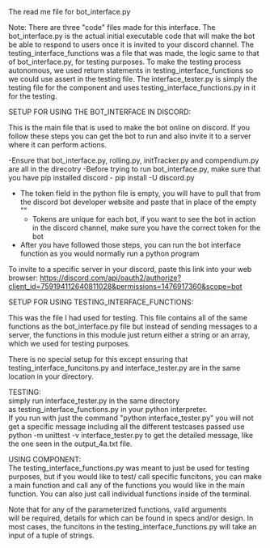 The read me file for bot_interface.py 

Note: There are three "code" files made for this interface. The bot_interface.py is the actual initial executable code that 
will make the bot be able to respond to users once it is invited to your discord channel. The testing_interface_functions 
was a file that was made, the logic same to that of bot_interface.py, for testing purposes. To make the testing process 
autonomous, we used return statements in testing_interface_functions so we could use assert in the testing file. The 
interface_tester.py is simply the testing file for the component and uses testing_interface_functions.py in it for the testing. 

SETUP FOR USING THE BOT_INTERFACE IN DISCORD:

This is the main file that is used to make the bot online on discord. If you follow these steps you can get the bot to run 
and also invite it to a server where it can perform actions. 

-Ensure that bot_interface.py, rolling.py, initTracker.py and compendium.py are all in the direcotry 
-Before trying to run bot_interface.py, make sure that you have pip installed discord 
    - pip install -U discord.py
- The token field in the python file is empty, you will have to pull that from the discord bot developer website and paste that in place of the empty ""
    - Tokens are unique for each bot, if you want to see the bot in action in the discord channel, make sure you have the correct token for the bot 
- After you have followed those steps, you can run the bot interface function as you would normally run a 
    python program 

To invite to a specific server in your discord, paste this link into your web browser: 
https://discord.com/api/oauth2/authorize?client_id=759194112640811028&permissions=1476917360&scope=bot
    
SETUP FOR USING    TESTING_INTERFACE_FUNCTIONS:

This was the file I had used for testing. This file contains all of the same functions as the bot_interface.py file but instead of sending 
messages to a server, the functions in this module just return either a string or an array, which we used for testing purposes. 

There is no special setup for this except ensuring that testing_interface_funcitons.py and interface_tester.py are in the same 
location in your directory. 

TESTING:   
simply run interface_tester.py in the same directory   
as testing_interface_functions.py in your python interpreter.   
If you run with just the command "python interface_tester.py" you will not get a specific message including all the different testcases passed 
use python -m unittest -v interface_tester.py to get the detailed message, like the one seen in the output_4a.txt file. 

USING COMPONENT:   
The testing_interface_functions.py was meant to just be used for testing purposes, but if you would like to test/ call specific funcitons, you can make a main 
function and call any of the functions you would like in the main function. You can also just call individual functions inside of the terminal. 

Note that for any of the parameterized functions, valid arguments   
will be required, details for which can be found in specs and/or design. 
In most cases, the funcitons in the testing_interface_functions.py will take an 
input of a tuple of strings. 
